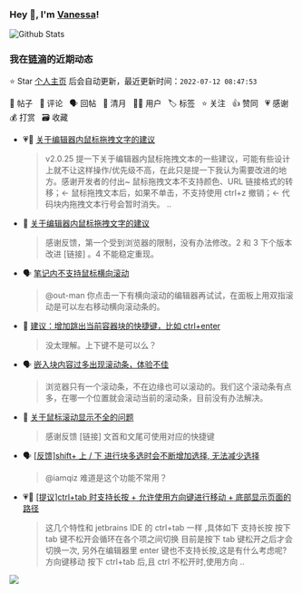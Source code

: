 ### Hey 👋, I'm [Vanessa](http://vanessa.b3log.org/)!

![Github Stats](https://github-readme-stats.vercel.app/api?username=Vanessa219&show_icons=true)

<!--events start -->

### 我在[链滴](https://ld246.com)的近期动态

⭐️ Star [个人主页](https://github.com/Vanessa219/Vanessa219) 后会自动更新，最近更新时间：`2022-07-12 08:47:53`

📝 帖子 &nbsp; 💬 评论 &nbsp; 🗣 回帖 &nbsp; 🌙 清月 &nbsp; 👨‍💻 用户 &nbsp; 🏷️ 标签 &nbsp; ⭐️ 关注 &nbsp; 👍 赞同 &nbsp; 💗 感谢 &nbsp; 💰 打赏 &nbsp; 🗃 收藏

* 💗📝 [关于编辑器内鼠标拖拽文字的建议](https://ld246.com/article/1657273879488)

  > v2.0.25 提一下关于编辑器内鼠标拖拽文本的一些建议，可能有些设计上就不让这样操作/优先级不高，在此只是提一下我认为需要改进的地方。感谢开发者的付出~ 鼠标拖拽文本不支持颜色、URL 链接格式的转移；&lt;- 鼠标拖拽文本后，如果不单击，不支持使用 ctrl+z 撤销；&lt;- 代码块内拖拽文本行号会暂时消失。 ..
* 💬 [关于编辑器内鼠标拖拽文字的建议](https://ld246.com/article/1657273879488/comment/1657521939908#comments)

  > 感谢反馈，第一个受到浏览器的限制，没有办法修改。2 和 3 下个版本改进 [链接] 。4 不能稳定重现。
* 🗣 [笔记内不支持鼠标横向滚动](https://ld246.com/article/1657274366915/comment/1657328207845#comments)

  > @out-man 你点击一下有横向滚动的编辑器再试试，在面板上用双指滚动是可以左右移动横向滚动条的。
* 💬 [建议：增加跳出当前容器块的快捷键，比如 ctrl+enter](https://ld246.com/article/1657470470668/comment/1657518477156#comments)

  > 没太理解。上下键不是可以么？
* 🗣 [嵌入块内容过多出现滚动条，体验不佳](https://ld246.com/article/1657007712384/comment/1657508548173#comments)

  > 浏览器只有一个滚动条，不在边缘也可以滚动的。我们这个滚动条有点多，在哪一个位置就会滚动当前的滚动条，目前没有办法解决。
* 💬 [关于鼠标滚动显示不全的问题](https://ld246.com/article/1657452502970/comment/1657517829641#comments)

  > 感谢反馈 [链接] 文首和文尾可使用对应的快捷键
* 🗣 [[反馈]shift+ 上 / 下 进行块多选时会不断增加选择, 无法减少选择](https://ld246.com/article/1657332298324/comment/1657368756620#comments)

  > @iamqiz 难道是这个功能不常用？
* 💗📝 [[提议]ctrl+tab 时支持长按 + 允许使用方向键进行移动 + 底部显示页面的路径](https://ld246.com/article/1657240957152)

  > 这几个特性和 jetbrains IDE 的 ctrl+tab 一样 ,具体如下 支持长按 按下 tab 键不松开会循环在各个项之间切换 目前是按下 tab 键松开之后才会切换一次, 另外在编辑器里 enter 键也不支持长按,这是有什么考虑呢? 方向键移动 按下 ctrl+tab 后,且 ctrl 不松开时,使用方向 ..


<!--events end -->

<a title="Hits" target="_blank" href="https://github.com/Vanessa219/Vanessa219"><img src="https://hits.b3log.org/Vanessa219/Vanessa219.svg"></a>
